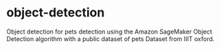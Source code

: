 # object-detection
Object detection for pets detection using the Amazon SageMaker Object Detection algorithm with a public dataset of pets Dataset from IIIT oxford.
